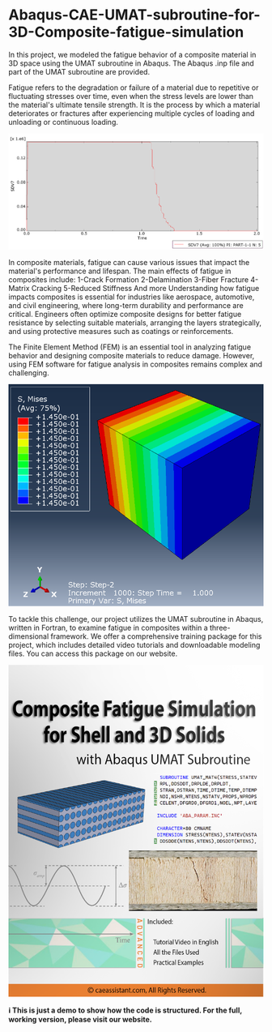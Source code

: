 # Abaqus-CAE-UMAT-subroutine-for-3D-Composite-fatigue-simulation
In this project, we modeled the fatigue behavior of a composite material in 3D space using the UMAT subroutine in Abaqus. The Abaqus .inp file and part of the UMAT subroutine are provided.

Fatigue refers to the degradation or failure of a material due to repetitive or fluctuating stresses over time, even when the stress levels are lower than the material's ultimate tensile strength. It is the process by which a material deteriorates or fractures after experiencing multiple cycles of loading and unloading or continuous loading.

<p align="center">
  <img width="750" src="Figures/1.png">
</p>

In composite materials, fatigue can cause various issues that impact the material's performance and lifespan. The main effects of fatigue in composites include:
1-Crack Formation
2-Delamination
3-Fiber Fracture
4-Matrix Cracking
5-Reduced Stiffness
And more
Understanding how fatigue impacts composites is essential for industries like aerospace, automotive, and civil engineering, where long-term durability and performance are critical. Engineers often optimize composite designs for better fatigue resistance by selecting suitable materials, arranging the layers strategically, and using protective measures such as coatings or reinforcements.

The Finite Element Method (FEM) is an essential tool in analyzing fatigue behavior and designing composite materials to reduce damage. However, using FEM software for fatigue analysis in composites remains complex and challenging.

<p align="center">
  <img width="750" src="Figures/2.png">
</p>


To tackle this challenge, our project utilizes the UMAT subroutine in Abaqus, written in Fortran, to examine fatigue in composites within a three-dimensional framework. We offer a comprehensive training package for this project, which includes detailed video tutorials and downloadable modeling files. You can access this package on our website.

<p align="center">
  <img width="750" src="Figures/3.png">
</p>

**ℹ️ This is just a demo to show how the code is structured. For the full, working version, please visit our website.**
